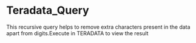 Teradata_Query
==============

This recursive query helps to remove extra characters present in the data apart from digits.Execute in TERADATA to view the result
